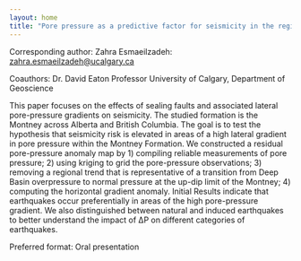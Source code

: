 ```yaml
---
layout: home
title: "Pore pressure as a predictive factor for seismicity in the regions of Alberta and British Columbia"
---
```



Corresponding author: Zahra Esmaeilzadeh: zahra.esmaeilzadeh@ucalgary.ca

Coauthors: Dr. David Eaton
 Professor
 University of Calgary, Department of Geoscience 

This paper focuses on the effects of sealing faults and associated lateral pore-pressure gradients on seismicity. The studied formation is the Montney across Alberta and British Columbia. The goal is to test the hypothesis that seismicity risk is elevated in areas of a high lateral gradient in pore pressure within the Montney Formation. We constructed a residual pore-pressure anomaly map by 1) compiling reliable measurements of pore pressure; 2) using kriging to grid the pore-pressure observations; 3) removing a regional trend that is representative of a transition from Deep Basin overpressure to normal pressure at the up-dip limit of the Montney; 4) computing the horizontal gradient anomaly. Initial Results indicate that earthquakes occur preferentially in areas of the high pore-pressure gradient. We also distinguished between natural and induced earthquakes to better understand the impact of ΔP on different categories of earthquakes.

Preferred format: Oral presentation
